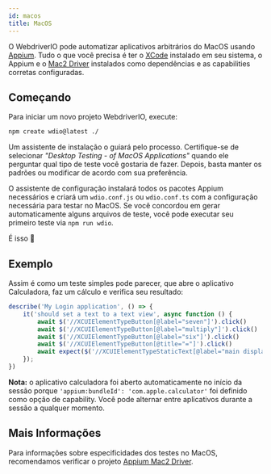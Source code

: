 ```yaml
---
id: macos
title: MacOS
---
```


O WebdriverIO pode automatizar aplicativos arbitrários do MacOS usando [Appium](https://appium.io/docs/en/2.0/). Tudo o que você precisa é ter o [XCode](https://developer.apple.com/xcode/) instalado em seu sistema, o Appium e o [Mac2 Driver](https://github.com/appium/appium-mac2-driver) instalados como dependências e as capabilities corretas configuradas.

## Começando

Para iniciar um novo projeto WebdriverIO, execute:

```sh
npm create wdio@latest ./
```

Um assistente de instalação o guiará pelo processo. Certifique-se de selecionar _"Desktop Testing - of MacOS Applications"_ quando ele perguntar qual tipo de teste você gostaria de fazer. Depois, basta manter os padrões ou modificar de acordo com sua preferência.

O assistente de configuração instalará todos os pacotes Appium necessários e criará um `wdio.conf.js` ou `wdio.conf.ts` com a configuração necessária para testar no MacOS. Se você concordou em gerar automaticamente alguns arquivos de teste, você pode executar seu primeiro teste via `npm run wdio`.

<CreateMacOSProjectAnimation />

É isso 🎉

## Exemplo

Assim é como um teste simples pode parecer, que abre o aplicativo Calculadora, faz um cálculo e verifica seu resultado:

```js
describe('My Login application', () => {
    it('should set a text to a text view', async function () {
        await $('//XCUIElementTypeButton[@label="seven"]').click()
        await $('//XCUIElementTypeButton[@label="multiply"]').click()
        await $('//XCUIElementTypeButton[@label="six"]').click()
        await $('//XCUIElementTypeButton[@title="="]').click()
        await expect($('//XCUIElementTypeStaticText[@label="main display"]')).toHaveText('42')
    });
})
```

__Nota:__ o aplicativo calculadora foi aberto automaticamente no início da sessão porque `'appium:bundleId': 'com.apple.calculator'` foi definido como opção de capability. Você pode alternar entre aplicativos durante a sessão a qualquer momento.

## Mais Informações

Para informações sobre especificidades dos testes no MacOS, recomendamos verificar o projeto [Appium Mac2 Driver](https://github.com/appium/appium-mac2-driver).